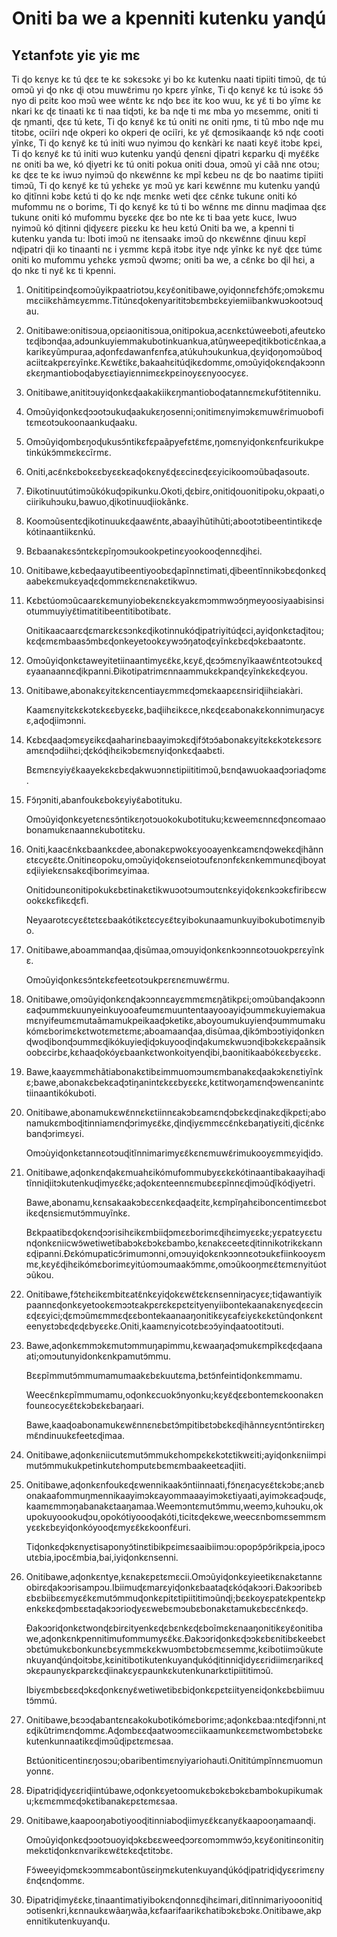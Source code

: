 <h1 align='center'>Oniti ba we a kpenniti kutenku yanɖú</h1>
<h2>Yɛtanfɔtɛ yiɛ yiɛ mɛ</h2>
<p>Ti ɖo kɛnyɛ kɛ tú ɖɛɛ te kɛ sɔkɛsɔkɛ yi bo kɛ kutenku naati tipiiti timɔũ, ɖɛ tú omɔũ yi ɖo nkɛ ɖi otɔu muwɛ̃rimu ŋo kpɛrɛ yĩnkɛ,
Ti ɖo kɛnyɛ̃ kɛ tú isɔkɛ ɔ̃ɔ̃ nyo di pɛitɛ koo mɔũ wee wɛ̃ntɛ kɛ nɖo bɛɛ itɛ koo wuu, kɛ yɛ̃ ti bo yĩmɛ kɛ nkari kɛ ɖɛ tinaati kɛ ti naa tiɖɔti, kɛ ba nɖe ti mɛ mba yo mɛsemmɛ, oniti ti ɖɛ ŋmanti, ɖɛɛ tú ketɛ,
Ti ɖo kɛnyɛ̃ kɛ tú oniti nɛ oniti ŋmɛ, ti tũ mbo nɖe mu titɔbɛ, ociĩri nɖe okperi ko okperi ɖe ociĩri, kɛ yɛ̃ ɖɛmɔsikaanɖɛ kɔ̃ nɖɛ cooti yĩnkɛ,
Ti ɖo kɛnyɛ̃ kɛ tú initi wuɔ nyimɔu ɖo kɛnkàri kɛ naati kɛyɛ̃ itɔbɛ kpɛi,
Ti ɖo kɛnyɛ̃ kɛ tú initi wuɔ kutenku yanɖú ɖenɛni ɖipatri kɛparku ɖi myɛ̃ɛ̃kɛ nɛ oniti ba we, kó ɖiyetri kɛ tú oniti pokua oniti dɔua, ɔmɔũ yi cãã nnɛ otɔu; kɛ ɖɛɛ te kɛ iwuɔ nyimɔũ ɖo nkɛwɛ̃nnɛ kɛ mpĩ kɛbeu nɛ ɖɛ bo naatimɛ tipiiti timɔũ,
Ti ɖo kɛnyɛ̃ kɛ tú yɛhɛkɛ yɛ mɔũ yɛ kari kɛwɛ̃nnɛ mu kutenku yanɖú ko ɖitĩnni kɔbɛ kɛtú ti ɖo kɛ nɖɛ mɛnkɛ weti ɖɛɛ cɛ̃nkɛ tukunɛ oniti kó mufommu nɛ o borimɛ,
Ti ɖo kɛnyɛ̃ kɛ tú ti bo wɛ̃nnɛ mɛ dinnu maɖimaa ɖɛɛ tukunɛ oniti kó mufommu byɛɛkɛ ɖɛɛ bo nte kɛ ti baa yetɛ kucɛ,
Iwuɔ nyimɔũ kó ɖitinni ɖiɖyɛɛrɛ piɛɛku kɛ heu kɛtú
Oniti ba we, a kpenni ti kutenku yanda tu:
Iboti imɔũ nɛ itensaakɛ imɔũ ɖo nkɛwɛ̃nnɛ ɖinuu kɛpĩ nɖipatri ɖii ko tinaanti nɛ i yɛmmɛ kɛpã itɔbɛ itye nɖɛ yĩnkɛ kɛ nyɛ̃ ɖɛɛ túmɛ oniti ko mufommu yɛhɛkɛ yɛmɔũ ɖwɔmɛ; oniti ba we, a cɛ̃nkɛ bo ɖil hɛi, a ɖo nkɛ ti nyɛ̃ kɛ ti kpenni.</p>
<ol>
  <li>
    <p>Onititipɛinɖɛomɔũyikpaatriotɔu,kɛyɛ̃onitibawe,oyiɖonnɛfɛhɔ̃fɛ;omɔkɛmumɛciikɛhãmɛyɛmmɛ.Titúnɛɖokenyarititɔbɛmbɛkɛyiemiibankwuɔkootɔuɖau.</p>
  </li>
  <li>
    <p>Onitibawe:onitisɔua,opɛiaonitisɔua,onitipokua,acɛnkɛtúweeboti,afeutɛkotɛɖibɔnɖaa,adɔunkuyiemmakubotinkuankua,atũŋweepeɖitikboticɛ̃nkaa,akarikɛyũmpuraa,aɖonfɛdawanfɛnfɛa,atúkuhɔukunkua,ɖɛyiɖoŋomɔũboɖaciitɛakpɛrɛyĩnkɛ.Kɛwɛ̃tikɛ,bakaahɛitúɖikɛdommɛ,omɔũyiɖokɛnɖakɔɔnnɛkɛŋmantioboɖabyɛɛtiayiɛnnimɛɛkpɛinoyɛɛnyoocyɛɛ.</p>
  </li>
  <li>
    <p>Onitibawe,anititɔuyiɖonkɛɖaakakiikɛŋmantioboɖatannɛmɛkufɔ̃titenniku.</p>
  </li>
  <li>
    <p>Omɔũyiɖonkɛɖɔɔotɔukuɖaakukɛŋosenni;onitimɛnyimɔkɛmuwɛ̃rimuobofitɛmɛotɔukoonaankuɖaaku.</p>
  </li>
  <li>
    <p>Omɔũyiɖombɛŋoɖukusɔ̃ntikɛfɛpaãpyefɛtɛ̃mɛ,ŋomɛnyiɖonkɛnfɛurikukpetinkúkɔ̃mmɛkɛcĩrmɛ.</p>
  </li>
  <li>
    <p>Oniti,acɛ̃nkɛbokɛɛbyɛɛkɛaɖokɛnyɛ̃ɖɛɛcinɛɖɛɛyicikoomɔũbaɖasoutɛ.</p>
  </li>
  <li>
    <p>Ɖikotinuutútimɔũkókuɖɔpikunku.Okoti,ɖɛbirɛ,onitiɖouonitipoku,okpaati,ociirikuhɔuku,bawuo,ɖikotinuuɖiiokãnkɛ.</p>
  </li>
  <li>
    <p>Koomɔũsentɛɖikotinuukɛɖaawɛ̃ntɛ,abaayĩhũtihũti;abootɔtibeentintikɛɖekótinaantiikɛnkú.</p>
  </li>
  <li>
    <p>Bɛbaanakɛsɔ̃ntɛkɛpĩŋomɔukookpetinɛyookooɖennɛɖihɛi.</p>
  </li>
  <li>
    <p>Onitibawe,kɛbeɖaayutibeentiyoobɛɖapĩnnɛtimati,ɖibeentĩnnikɔbɛɖonkɛɖaabekɛmukɛyaɖɛɖommɛkɛnɛnakɛtikwuɔ.</p>
  </li>
  <li>
    <p>Kɛbɛtúomɔũcaarɛkɛmunyiobekɛnɛkɛyakɛmɔmmwɔɔ̃ŋmeyoosiyaabisinsiotummuyiyɛ̃timatitibeentitibotibatɛ.</p>
    <p>Onitikaacaarɛɖɛmarɛkɛsɔnkɛɖikotinnukóɖipatriyitúɖɛci,ayiɖonkɛtaɖitou;kɛɖɛmɛmbaasɔ̃mbɛɖonkeyetookɛywɔɔ̃ŋatoɖɛyĩnkɛbɛɖɔkɛbaatɔntɛ.</p>
  </li>
  <li>
    <p>Omɔũyiɖonkɛtaweyitetiinaantimyɛɛ̃kɛ,kɛyɛ̃,ɖɛɔɔ̃mɛnyĩkaawɛ̃ntɛotɔukɛɖɛyaanaannɛɖikpanni.Ɖikotipatrimɛnnaammukɛkpanɖɛyĩnkɛkɛɖɛyou.</p>
  </li>
  <li>
    <p>Onitibawe,abonakɛyitɛkɛncentiayɛmmɛɖɔmɛkaapɛɛnsiriɖiihɛiakàri.</p>
    <p>Kaamɛnyitɛkɛkɔtɛkɛɛbyɛɛkɛ,baɖiihɛikɛce,nkɛɖɛɛabonakɛkonnimuŋacyɛɛ,aɖoɖiimɔnni.</p>
  </li>
  <li>
    <p>Kɛbɛɖaaɖɔmɛyɛikɛɖaaharinɛbaayimɔkɛɖifɔ̃tɔɔ̃abonakɛyitɛkɛkɔtɛkɛsɔrɛamɛnɖɔdiihɛi;ɖɛkóɖihɛikɔbɛmɛnyiɖonkɛɖaabɛti.</p>
    <p>Bɛmɛnɛyiyɛ̃kaayekɛkɛbɛɖakwuɔnnɛtipiititimɔũ,bɛnɖawuokaaɖɔɔriaɖɔmɛ.</p>
  </li>
  <li>
    <p>Fɔ̃ŋɔniti,abanfoukɛbokɛyiyɛ̃abotituku.</p>
    <p>Omɔũyiɖonkɛyetɛnɛsɔ̃ntikɛŋotɔuokokubotituku;kɛweemɛnnɛɖɔnɛomaaobonamukɛnaannɛkubotitɛku.</p>
  </li>
  <li>
    <p>Oniti,kaacɛ̃nkɛbaankɛdee,abonakɛpwokɛyooayenkɛamɛnɖɔwekɛɖihãnnɛtɛcyɛɛ̃tɛ.Onitinɛopoku,omɔũyiɖokɛnseiotɔufɛnɔnfɛkɛnkemmunɛɖiboyatɛɖiiyiekɛnsakɛɖiborimɛyimaa.</p>
    <p>Onitidɔunɛonitipokukɛbɛtinakɛtikwuɔotɔumɔutɛnkɛyiɖokɛnkɔɔkɛfiribɛcwookɛkɛfìkɛɖɛfì.</p>
    <p>Neyaarotɛcyɛɛ̃tɛtɛɛbaakótikɛtɛcyɛɛ̃tɛyibokunaamunkuyibokubotimɛnyibo.</p>
  </li>
  <li>
    <p>Onitibawe,aboammanɖaa,ɖisũmaa,omɔuyiɖonkɛnkɔɔnnɛotɔuokpɛrɛyĩnkɛ.</p>
    <p>Omɔũyiɖonkɛsɔ̃ntɛkɛfeetɛotɔukpɛrɛnɛmuwɛ̃rmu.</p>
  </li>
  <li>
    <p>Onitibawe,omɔũyiɖonkɛnɖakɔɔnnɛayɛmmɛmɛŋãtikpɛi;omɔũbanɖakɔɔnnɛaɖɔummɛkuunyeinkuyooafeumɛmuuntentaayooayiɖɔummɛkuyiemakuamɛnyifeumɛmutaãmamukpeikaaɖɔketikɛ,aboyoumukuyienɖɔummumakukómɛborimɛkɛtwotɛmɛtɛmɛ;aboamaanɖaa,disũmaa,ɖikɔ̃mbɔɔtiyiɖonkɛnɖwoɖibonɖɔummɛɖikókuyieɖiɖɔkuyooɖinɖakumɛkwuɔnɖibɔkɛkɛpaãnsikoobɛcirbɛ,kɛhaaɖokóyɛbaankɛtwonkoityenɖibi,baonitikaabókɛɛbyɛɛkɛ.</p>
  </li>
  <li>
    <p>Bawe,kaayɛmmɛhãtiabonakɛtibɛimmuomɔumɛmbanakɛɖaakɔkɛnɛtiyĩnkɛ;bawe,abonakɛbekɛaɖɔtiŋanintɛkɛɛbyɛɛkɛ,kɛtitwoŋamɛnɖɔwenɛanintɛtiinaantikókuboti.</p>
  </li>
  <li>
    <p>Onitibawe,abonamukɛwɛ̃nnɛkɛtiinnɛakɔbɛamɛnɖɔbɛkɛɖinakɛɖikpɛti;abonamukɛmboɖitinniamɛnɖɔrimyɛɛ̃kɛ,ɖinɖiyɛmmɛcɛ̃nkɛbaŋatiyɛiti,ɖicɛ̃nkɛbanɖɔrimɛyɛi.</p>
    <p>Omɔùyiɖonkɛtannɛotɔuɖitĩnnimarimyɛɛ̃kɛnɛmuwɛ̃rimukooyɛmmɛyiɖidɔ.</p>
  </li>
  <li>
    <p>Onitibawe,aɖonkɛnɖakɛmuahɛikómufommubyɛɛkɛkótinaantibakaayihaɖitĩnniɖiitɔkutenkuɖimyɛɛ̃kɛ;aɖokɛnteennɛmubɛɛpĩnnɛɖimɔũɖĩkóɖiyetri.</p>
    <p>Bawe,abonamu,kɛnsakaakɔbɛcɛnkɛɖaaɖɛitɛ,kɛmpĩŋahɛiboncentimɛɛbotikɛɖɛnsiɛmutɔ̃mmuyĩnkɛ.</p>
    <p>Bɛkpaatibɛɖokɛnɖɔɔrisihɛikɛmbiiɖɔmɛɛborimɛɖihɛimyɛɛkɛ;yɛpatɛyɛɛtunɖonkɛniicwɔ̃wetiwetibabɔkɛbɔkɛbambo,kɛnakɛceetɛɖitinnikotrikɛkannɛɖipanni.Ɖɛkómupaticɔ̃rimumɔnni,omɔuyiɖokɛnkɔɔnnɛotɔukɛfiinkooyɛmmɛ,kɛyɛ̃ɖihɛikómɛborimɛyitúomɔumaakɔ̃mmɛ,omɔũkooŋmɛɛ̃tɛmɛnyitúotɔũkou.</p>
  </li>
  <li>
    <p>Onitibawe,fɔ̃tɛhɛikɛmbitɛatɛ̃nkɛyiɖokɛwɛ̃tɛkɛnsenniŋacyɛɛ;tiɖawantiyikpaannɛɖonkɛyetookɛmɔɔtɛakpɛrɛkɛpɛtɛityenyiibontekaanakɛnyɛɖɛɛcinɛɖɛɛyici;ɖɛmɔũmɛmmɛɖɛɛbontekaanaaŋonitikɛyɛafɛiyɛkɛkɛtũnɖonkɛnteenyɛtɔbɛɖɛɖɛbyɛɛkɛ.Oniti,kaamɛnyicotɛbɛɔɔ̃yinɖaatootitɔuti.</p>
  </li>
  <li>
    <p>Bawe,aɖonkɛmmɔkɛmutɔmmuŋapimmu,kɛwaaŋaɖɔmukɛmpĩkɛɖɛɖaanaati;omɔutunyidonkɛnkpamutɔ̃mmu.</p>
    <p>Bɛɛpĩmmutɔ̃mmumamumaakɛbɛkuutɛma,bɛtɔ̃nfeintiɖonkɛmmamu.</p>
    <p>Weecɛ̃nkɛpĩmmumamu,oɖonkɛcuokɔ̃nyonku;kɛyɛ̃ɖɛɛbontemɛkoonakɛnfounɛocyɛɛ̃tɛkɔbɛkɛbaŋaari.</p>
    <p>Bawe,kaaɖoabonamukɛwɛ̃nnɛnɛbɛtɔ̃mpitibɛtɔbɛkɛɖihãnnɛyɛntɔ̃ntirɛkɛŋmɛ̃ndinuukɛfeetɛɖimaa.</p>
  </li>
  <li>
    <p>Onitibawe,aɖonkɛniicutɛmutɔ̃mmukɛhompɛkɛkɔtɛtikwɛiti;ayiɖonkɛniimpimutɔ̃mmukukpetinkutɛhomputɛbɛmɛmbaakeetɛaɖiiti.</p>
  </li>
  <li>
    <p>Onitibawe,aɖonkɛnfoukɛɖɛwennikaakɔ̃ntiinnaati,fɔ̃nɛŋacyɛɛ̃tɛkɔbɛ;anɛbonakaafommuŋmennikaayimɔkɛayommaaayimɔkɛtiyaati,ayimɔkɛaɖɔuɖɛ,kaamɛmmɔŋabanakɛtaaŋamaa.Weemɔntɛmutɔ̃mmu,weemɔ,kuhɔuku,okupokuyoookuɖɔu,opokótiyoooɖakóti,ticitɛɖekɛwe,weecɛnbomɛsemmɛmyɛɛkɛbɛyiɖonkóyooɖɛmyɛɛ̃kɛkoonfɛ̃uri.</p>
    <p>Tiɖonkɛɖɔkɛnyɛtisaponyɔ̃tinɛtibikpɛimɛsaaibiimɔu:opopɔ̃pɔ̃rikpɛia,ipocɔutɛbia,ipocɛ̃mbia,bai,iyiɖonkɛnsenni.</p>
  </li>
  <li>
    <p>Onitibawe,aɖonkɛntye,kɛnakɛpɛtɛmɛcii.Omɔũyiɖonkɛyieetikɛnakɛtannɛobirɛɖakɔɔrisampɔu.Ibiimuɖɛmarɛyiɖonkɛbaataɖɛkóɖakɔɔri.Ɖakɔɔribɛbɛbɛbiibɛɛmyɛɛ̃kɛmutɔ̃mmuɖonkɛpitɛtipiititimɔũnɖi;bɛɛkoyɛpatɛkpentɛkpenkɛkɛɖɔmbɛɛtaɖakɔɔrioɖyɛɛwebɛmɔubɛbonakɛtamukɛbɛcɛ̃nkɛɖɔ.</p>
    <p>Ɖakɔɔriɖonkɛtwonɖɛbirɛityenkɛɖɛbɛnkɛɖɛboĩmɛkɛnaaŋonitikɛyɛ̃onitibawe,aɖonkɛnkpennitimufommumyɛɛ̃kɛ.Ɖakɔɔriɖonkɛɖɔɔkɛbɛnitibɛkeebɛtɔbɛtúmukɛbonkunɛbɛyɛmmɛkɛkwuɔmbɛtɔbɛmɛsemmɛ,kɛibotiimɔũkutenkuyanɖúnɖoitɔbɛ,kɛinitibotikutenkuyanɖukóɖitinniɖidyɛɛridiimɛŋarikɛɖɔkɛpaunyɛkparɛkɛɖiinakɛyɛpaunkɛkutenkunarkɛtipiititimɔũ.</p>
    <p>Ibiyɛmbɛbɛɛɖɔkɛɖonkɛnyɛ̃wetiwetibɛbiɖonkɛpɛtɛiityenɛiɖonkɛbɛbiimuutɔ̃mmú.</p>
  </li>
  <li>
    <p>Onitibawe,bɛɔɔɖabantɛnɛakokubotikómɛborimɛ;aɖonkɛbaa:ntɛɖifɔnni,ntɛɖikũtrimɛnɖommɛ.Aɖombɛɛɖaatwoɔmɛciikaamunkɛɛmɛtwombɛtɔbɛkɛkutenkunnaatikɛɖimɔũɖipɛtɛmɛsaa.</p>
    <p>Bɛtúoniticentinɛŋosɔu;obaribentimɛnyiyariohauti.Onititúmpĩnnɛmuomunyonnɛ.</p>
  </li>
  <li>
    <p>Ɖipatriɖiɖyɛɛriɖiintúbawe,oɖonkɛyetoomukɛbɔkɛbɔkɛbambokupikumaku;kɛmɛmmɛɖɔkɛtibanakɛpɛtɛmɛsaa.</p>
  </li>
  <li>
    <p>Onitibawe,kaapooŋabotiyooɖitinniaboɖiimyɛɛ̃kɛanyɛ̃kaapooŋamaanɖi.</p>
    <p>Omɔũyiɖonkɛɖɔɔotɔuoyiɖɔkɛbɛɛweeɖɔɔrɛomɔmmwɔ̃ɔ,kɛyɛ̃onitinɛonitiŋmekɛtiɖonkɛnvarikɛwɛ̃tɛkɛɖɛtitɔbɛ.</p>
    <p>Fɔ̃weeyiɖɔmɛkɔɔmmɛabontũsɛiŋmɛkutenkuyanɖúkóɖipatriɖiɖyɛɛrimɛnyɛ̃nɖɛnɖommɛ.</p>
  </li>
  <li>
    <p>Ɖipatriɖimyɛ̃ɛkɛ,tinaantimatiyibokɛnɖonnɛɖihɛimari,ditĩnnimariyooonitiɖɔotisenkri,kɛnnaukɛwãaŋwãa,kɛfaarifaarikɛhatibɔkɛbɔkɛ.Onitibawe,akpennitikutenkuyanɖu.</p>
  </li>
</ol>